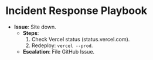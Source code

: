 # Incident Response Playbook
- **Issue**: Site down.
  - **Steps**:
    1. Check Vercel status (status.vercel.com).
    2. Redeploy: `vercel --prod`.
  - **Escalation**: File GitHub Issue.